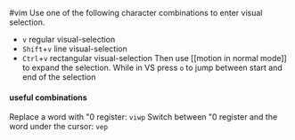 #vim 
Use one of the following character combinations to enter visual selection.
- `v` regular visual-selection
- `Shift`+`v` line visual-selection
- `Ctrl`+`v` rectangular visual-selection
Then use [[motion in normal mode]] to expand the selection.
While in VS press `o` to jump between start and end of the selection

#### useful combinations
Replace a word with "0 register:  `viwp`
Switch between "0 register and the word under the cursor: `vep`
